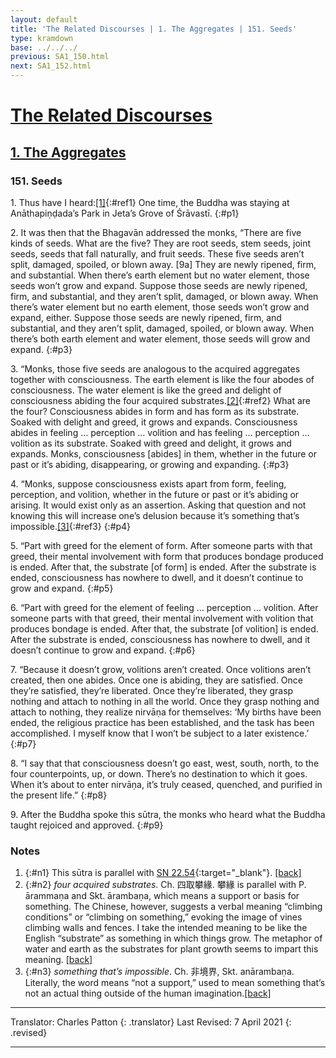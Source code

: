 ```yaml
---
layout: default
title: 'The Related Discourses | 1. The Aggregates | 151. Seeds'
type: kramdown
base: ../../../
previous: SA1_150.html
next: SA1_152.html
---
```


# [The Related Discourses](../index.html)
## [1. The Aggregates](index.html)
### 151. Seeds

1\. Thus have I heard:[\[1\]](#n1){:#ref1} One time, the Buddha was staying at Anāthapiṇḍada’s Park in Jeta’s Grove of Śrāvastī.
{:#p1}

2\. It was then that the Bhagavān addressed the monks, “There are five kinds of seeds. What are the five? They are root seeds, stem seeds, joint seeds, seeds that fall naturally, and fruit seeds. These five seeds aren’t split, damaged, spoiled, or blown away. [9a] They are newly ripened, firm, and substantial. When there’s earth element but no water element, those seeds won’t grow and expand. Suppose those seeds are newly ripened, firm, and substantial, and they aren’t split, damaged, or blown away. When there’s water element but no earth element, those seeds won’t grow and expand, either. Suppose those seeds are newly ripened, firm, and substantial, and they aren’t split, damaged, spoiled, or blown away. When there’s both earth element and water element, those seeds will grow and expand.
{:#p3}

3\. “Monks, those five seeds are analogous to the acquired aggregates together with consciousness. The earth element is like the four abodes of consciousness. The water element is like the greed and delight of consciousness abiding the four acquired substrates.[\[2\]](#n2){:#ref2} What are the four? Consciousness abides in form and has form as its substrate. Soaked with delight and greed, it grows and expands. Consciousness abides in feeling … perception … volition and has feeling … perception … volition as its substrate. Soaked with greed and delight, it grows and expands. Monks, consciousness [abides] in them, whether in the future or past or it’s abiding, disappearing, or growing and expanding.
{:#p3}

4\. “Monks, suppose consciousness exists apart from form, feeling, perception, and volition, whether in the future or past or it’s abiding or arising. It would exist only as an assertion. Asking that question and not knowing this will increase one’s delusion because it’s something that’s impossible.[\[3\]](#n3){:#ref3}
{:#p4}

5\. “Part with greed for the element of form. After someone parts with that greed, their mental involvement  with form that produces bondage produced is ended. After that, the substrate [of form] is ended. After the substrate is ended, consciousness has nowhere to dwell, and it doesn’t continue to grow and expand.
{:#p5}

6\. “Part with greed for the element of feeling … perception … volition. After someone parts with that greed, their mental involvement with volition that produces bondage is ended. After that, the substrate [of volition] is ended. After the substrate is ended, consciousness has nowhere to dwell, and it doesn’t continue to grow and expand.
{:#p6}

7\. “Because it doesn’t grow, volitions aren’t created. Once volitions aren’t created, then one abides. Once one is abiding, they are satisfied. Once they’re satisfied, they’re liberated. Once they’re liberated, they grasp nothing and attach to nothing in all the world. Once they grasp nothing and attach to nothing, they realize nirvāṇa for themselves: ‘My births have been ended, the religious practice has been established, and the task has been accomplished. I myself know that I won’t be subject to a later existence.’
{:#p7}

8\. “I say that that consciousness doesn’t go east, west, south, north, to the four counterpoints, up, or down. There’s no destination to which it goes. When it’s about to enter nirvāṇa, it’s truly ceased, quenched, and purified in the present life.”
{:#p8}

9\. After the Buddha spoke this sūtra, the monks who heard what the Buddha taught rejoiced and approved.
{:#p9}

### Notes

1. {:#n1} This sūtra is parallel with [SN 22.54](https://suttacentral.net/sn22.54){:target="_blank"}. [\[back\]](#ref1)
2. {:#n2} *four acquired substrates*. Ch. 四取攀緣. 攀緣 is parallel with P. ārammaṇa and Skt. ārambaṇa, which means a support or basis for something. The Chinese, however, suggests a verbal meaning “climbing conditions” or “climbing on something,” evoking the image of vines climbing walls and fences. I take the intended meaning to be like the English “substrate” as something in which things grow. The metaphor of water and earth as the substrates for plant growth seems to impart this meaning. [\[back\]](#ref2)
3. {:#n3} *something that’s impossible*. Ch. 非境界, Skt. anārambaṇa. Literally, the word means “not a support,” used to mean something that’s not an actual thing outside of the human imagination.[\[back\]](#ref1)

---

Translator: Charles Patton
{: .translator}
Last Revised: 7 April 2021
{: .revised}

---